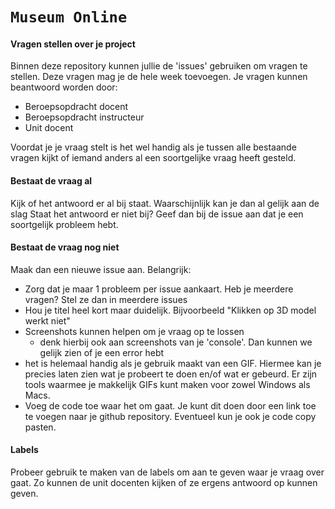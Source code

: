 # `Museum Online`

#### Vragen stellen over je project
Binnen deze repository kunnen jullie de 'issues' gebruiken om vragen te stellen.
Deze vragen mag je de hele week toevoegen. Je vragen kunnen beantwoord worden door:
* Beroepsopdracht docent
* Beroepsopdracht instructeur
* Unit docent

Voordat je je vraag stelt is het wel handig als je tussen alle bestaande vragen kijkt of iemand anders al een soortgelijke vraag heeft gesteld.

#### Bestaat de vraag al
Kijk of het antwoord er al bij staat. Waarschijnlijk kan je dan al gelijk aan de slag
Staat het antwoord er niet bij? Geef dan bij de issue aan dat je een soortgelijk probleem hebt.

#### Bestaat de vraag nog niet
Maak dan een nieuwe issue aan.
Belangrijk:
* Zorg dat je maar 1 probleem per issue aankaart. Heb je meerdere vragen? Stel ze dan in meerdere issues
* Hou je titel heel kort maar duidelijk. Bijvoorbeeld "Klikken op 3D model werkt niet"
* Screenshots kunnen helpen om je vraag op te lossen
    * denk hierbij ook aan screenshots van je 'console'. Dan kunnen we gelijk zien of je een error hebt
* het is helemaal handig als je gebruik maakt van een GIF. Hiermee kan je precies laten zien wat je probeert te doen en/of wat er gebeurd. Er zijn tools waarmee je makkelijk GIFs kunt maken voor zowel Windows als Macs.
* Voeg de code toe waar het om gaat. Je kunt dit doen door een link toe te voegen naar je github repository. Eventueel kun je ook je code copy pasten.

#### Labels
Probeer gebruik te maken van de labels om aan te geven waar je vraag over gaat. Zo kunnen de unit docenten kijken of ze ergens antwoord op kunnen geven.